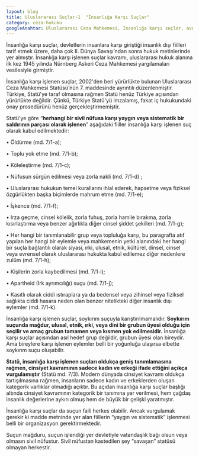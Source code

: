 ```yaml
---
layout: blog
title: Uluslararası Suçlar-1  "İnsanlığa Karşı Suçlar" 
category: ceza-hukuku
googleAnahtar: Uluslararası Ceza Mahkemesi, İnsanlığa karşı suçlar, avukat, avukat Baran Dogan
---
```


İnsanlığa karşı suçlar, devletlerin insanlara karşı giriştiği insanlık dışı fiilleri tarif etmek üzere, daha çok II. Dünya Savaşı’ndan sonra hukuk metinlerinde yer almıştır. İnsanlığa karşı işlenen suçlar kavramı, uluslararası hukuk alanına ilk kez 1945 yılında Nürnberg Askeri Ceza Mahkemesi yargılamaları vesilesiyle girmiştir. 

İnsanlığa karşı işlenen suçlar, 2002'den beri yürürlükte bulunan Uluslararası Ceza Mahkemesi Statüsü’nün 7. maddesinde ayrıntılı düzenlenmiştir. Türkiye, Statü'ye taraf olmasına rağmen Statü henüz Türkiye açısından yürürlükte değildir. Çünkü, Türkiye Statü'yü imzalamış, fakat iç hukukundaki onay prosedürünü henüz gerçekleştirmemiştir. 

Statü’ye göre “**herhangi bir sivil nüfusa karşı yaygın veya sistematik bir saldırının parçası olarak işlenen**” aşağıdaki fiiller insanlığa karşı işlenen suç olarak kabul edilmektedir: 

•	Öldürme (md. 7/1-a);

• Toplu yok etme (md. 7/1-b); 

• Köleleştirme (md. 7/1-c); 

• Nüfusun sürgün edilmesi veya zorla nakli (md. 7/1-d) ;   

• Uluslararası hukukun temel kurallarını ihlal ederek, hapsetme veya fiziksel özgürlükten başka biçimlerde mahrum etme (md. 7/1-e);  

• İşkence (md. 7/1-f); 

• Irza geçme, cinsel kölelik, zorla fuhuş, zorla hamile bırakma, zorla kısırlaştırma veya benzer ağırlıkla diğer cinsel şiddet şekilleri (md. 7/1-g); 

• Her hangi bir tanımlanabilir grup veya topluluğa karşı, bu paragrafta atıf yapılan her hangi bir eylemle veya mahkemenin yetki alanındaki her hangi bir suçla bağlantılı olarak siyasi, ırki, ulusal, etnik, kültürel, dinsel, cinsel veya evrensel olarak uluslararası hukukta kabul edilemez diğer nedenlere zulüm (md. 7/1-h); 

• Kişilerin zorla kaybedilmesi (md. 7/1-i);  

• Apartheid (Irk ayrımcılığı) suçu (md. 7/1-j);  

• Kasıtlı olarak ciddi ıstıraplara ya da bedensel veya zihinsel veya fiziksel sağlıkta ciddi hasara neden olan benzer nitelikteki diğer insanlık dışı eylemler (md. 7/1-k). 

İnsanlığa karşı işlenen suçlar, soykırım suçuyla karıştırılmamalıdır. **Soykırım suçunda mağdur, ulusal, etnik, ırki, veya dini bir grubun üyesi olduğu için seçilir ve amaç grubun tamamen veya kısmen yok edilmesidir.** İnsanlığa karşı suçlar açısından asıl hedef grup değildir, grubun üyesi olan bireydir. Ama bireylere karşı işlenen eylemler belli bir yoğunluğa ulaşırsa elbette soykırım suçu oluşabilir. 

**Statü, insanlığa karşı işlenen suçları oldukça geniş tanımlamasına rağmen, cinsiyet kavramının sadece kadın ve erkeği ifade ettiğini açıkça vurgulamıştır** (Statü md. 7/3). Modern dünyada cinsiyet kavramı oldukça tartışılmasına rağmen, insanların sadece kadın ve erkeklerden oluşan kategorik varlıklar olmadığı açıktır. Bu açıdan insanlığa karşı suçlar başlığı altında cinsiyet kavramının kategorik bir tanımına yer verilmesi, hem çağdaş insanlık değerlerine aykırı olmuş hem de büyük bir çelişki yaratmıştır.  

İnsanlığa karşı suçlar da suçun faili herkes olabilir. Ancak vurgulamak gerekir ki madde metninde yer alan fiillerin “yaygın ve sistematik” işlenmesi belli bir organizasyon gerektirmektedir. 

Suçun mağduru, suçun işlendiği yer devletiyle vatandaşlık bağı olsun veya olmasın sivil nüfustur. Sivil nüfustan kastedilen şey “savaşan” statüsü olmayan herkestir.

